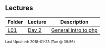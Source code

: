 ## Lectures
| Folder | Lecture | Description|
 | ------------|------------|------------|
 | [L01](./L01) | [ Day 2 ](./L01) | [ General intro to php](./L01) | [L01](./L01) | [ Php Variables](./L01) | [L01](./L01) | [ Some variable examples:](./L01) | [L01](./L01) | [ Different ways to open files](./L01) |

<sup>Last Updated: 2018-01-23 (Tue @ 09:56)</sup>
